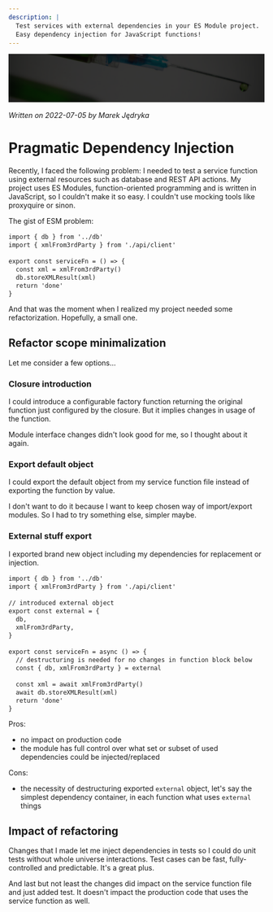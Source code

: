 ```yaml
---
description: |
  Test services with external dependencies in your ES Module project.
  Easy dependency injection for JavaScript functions!
---
```


![](img/header-di-module.png)

*Written on 2022-07-05 by Marek Jędryka*

# Pragmatic Dependency Injection

Recently, I faced the following problem:
I needed to test a service function using external resources such as database and REST API actions.
My project uses ES Modules, function-oriented programming and is written in JavaScript, so I couldn't make it so easy.
I couldn't use mocking tools like proxyquire or sinon.

The gist of ESM problem:

```JS
import { db } from '../db'
import { xmlFrom3rdParty } from './api/client'

export const serviceFn = () => {
  const xml = xmlFrom3rdParty()
  db.storeXMLResult(xml)
  return 'done'
}
```

And that was the moment when I realized my project needed some refactorization.
Hopefully, a small one.

## Refactor scope minimalization

Let me consider a few options...

### Closure introduction

I could introduce a configurable factory function returning the original function just configured by the closure.
But it implies changes in usage of the function.

Module interface changes didn't look good for me, so I thought about it again.

### Export default object

I could export the default object from my service function file instead of exporting the function by value.

I don't want to do it because I want to keep chosen way of import/export modules.
So I had to try something else, simpler maybe.

### External stuff export

I exported brand new object including my dependencies for replacement or injection.

```JS
import { db } from '../db'
import { xmlFrom3rdParty } from './api/client'

// introduced external object
export const external = {
  db,
  xmlFrom3rdParty,
}

export const serviceFn = async () => {
  // destructuring is needed for no changes in function block below
  const { db, xmlFrom3rdParty } = external

  const xml = await xmlFrom3rdParty()
  await db.storeXMLResult(xml)
  return 'done'
}
```

Pros:

- no impact on production code
- the module has full control over what set or subset of used dependencies could be injected/replaced

Cons:

- the necessity of destructuring exported `external` object, let's say the simplest dependency container, in each function what uses `external` things

## Impact of refactoring

Changes that I made let me inject dependencies in tests so I could do unit tests without whole universe interactions.
Test cases can be fast, fully-controlled and predictable.
It's a great plus.

And last but not least the changes did impact on the service function file and just added test.
It doesn't impact the production code that uses the service function as well.
